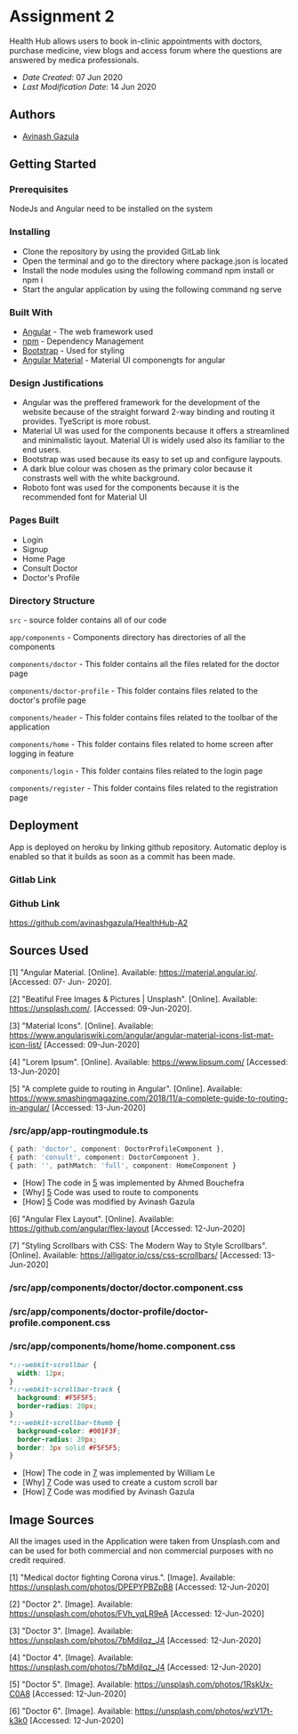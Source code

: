 # Assignment 2

Health Hub allows users to book in-clinic appointments with doctors, purchase medicine, view blogs and access forum where the questions are answered by medica professionals.

* *Date Created*: 07 Jun 2020
* *Last Modification Date*: 14 Jun 2020

## Authors

* [Avinash Gazula](av530575@dal.ca) 

## Getting Started

### Prerequisites

NodeJs and Angular need to be installed on the system

### Installing

* Clone the repository by using the provided GitLab link
* Open the terminal and go to the directory where package.json is located
* Install the node modules using the following command
	 npm install or npm i 
* Start the angular application by using the following command
	 ng serve


### Built With

* [Angular](https://angular.io/) - The web framework used
* [npm](https://www.npmjs.com/) - Dependency Management
* [Bootstrap](https://getbootstrap.com/) - Used for styling
* [Angular Material](https://material.angular.io/) - Material UI componengts for angular

### Design Justifications

* Angular was the preffered framework for the development of the website because of the straight forward 2-way binding and routing it provides. TyeScript is more robust.
* Material UI was used for the components because it offers a streamlined and minimalistic layout. Material UI is widely used also its familiar to the end users.
* Bootstrap was used because its easy to set up and configure laypouts. 
* A dark blue colour was chosen as the primary color because it constrasts well with the white background. 
* Roboto font was used for the components because it is the recommended font for Material UI

### Pages Built

* Login 
* Signup
* Home Page
* Consult Doctor
* Doctor's Profile

### Directory Structure

`src` - source folder contains all of our code

`app/components` - Components directory has directories of all the components

`components/doctor` - This folder contains all the files related for the doctor page

`components/doctor-profile` - This folder contains files related to the doctor's profile page

`components/header` - This folder contains files related to the toolbar of the application

`components/home` - This folder contains files related to home screen after logging in feature

`components/login` - This folder contains files related to the login page

`components/register` - This folder contains files related to the registration page


## Deployment

App is deployed on heroku by linking github repository. Automatic deploy is enabled so that it builds as soon as a commit has been made.

### Gitlab Link


### Github Link

https://github.com/avinashgazula/HealthHub-A2


## Sources Used

[1] "Angular Material. [Online]. Available: https://material.angular.io/. [Accessed: 07- Jun- 2020].

[2] "Beatiful Free Images & Pictures | Unsplash". [Online]. Available: https://unsplash.com/. [Accessed: 09-Jun-2020].

[3] "Material Icons". [Online]. Available: https://www.angularjswiki.com/angular/angular-material-icons-list-mat-icon-list/ [Accessed: 09-Jun-2020]

[4] "Lorem Ipsum". [Online]. Available: https://www.lipsum.com/ [Accessed: 13-Jun-2020]

[5] "A complete guide to routing in Angular". [Online]. Available: https://www.smashingmagazine.com/2018/11/a-complete-guide-to-routing-in-angular/ [Accessed: 13-Jun-2020]

### /src/app/app-routingmodule.ts

```typescript
{ path: 'doctor', component: DoctorProfileComponent },
{ path: 'consult', component: DoctorComponent },
{ path: '', pathMatch: 'full', component: HomeComponent }
```
- [How] The code in [5](https://www.smashingmagazine.com/2018/11/a-complete-guide-to-routing-in-angular/ ) was implemented by Ahmed Bouchefra
- [Why] [5](https://www.smashingmagazine.com/2018/11/a-complete-guide-to-routing-in-angular/ ) Code was used to route to components
- [How] [5](https://www.smashingmagazine.com/2018/11/a-complete-guide-to-routing-in-angular/ ) Code was modified by Avinash Gazula


[6] "Angular Flex Layout". [Online]. Available: https://github.com/angular/flex-layout [Accessed: 12-Jun-2020]

[7] "Styling Scrollbars with CSS: The Modern Way to Style Scrollbars". [Online]. Available: https://alligator.io/css/css-scrollbars/ [Accessed: 13-Jun-2020]

### /src/app/components/doctor/doctor.component.css
### /src/app/components/doctor-profile/doctor-profile.component.css
### /src/app/components/home/home.component.css

```css
*::-webkit-scrollbar {
  width: 12px;
}
*::-webkit-scrollbar-track {
  background: #F5F5F5;
  border-radius: 20px;
}
*::-webkit-scrollbar-thumb {
  background-color: #001F3F;
  border-radius: 20px;
  border: 3px solid #F5F5F5;
}
```

- [How] The code in [7](https://alligator.io/css/css-scrollbars/) was implemented by William Le
- [Why] [7](https://alligator.io/css/css-scrollbars/) Code was used to create a custom scroll bar
- [How] [7](https://alligator.io/css/css-scrollbars/) Code was modified by Avinash Gazula




## Image Sources

All the images used in the Application were taken from Unsplash.com and can be used for both commercial and non commercial purposes with no credit required.

[1] "Medical doctor fighting Corona virus.". [Image]. Available: https://unsplash.com/photos/DPEPYPBZpB8 [Accessed: 12-Jun-2020]

[2] "Doctor 2". [Image]. Available: https://unsplash.com/photos/FVh_yqLR9eA [Accessed: 12-Jun-2020]

[3] "Doctor 3". [Image]. Available: https://unsplash.com/photos/7bMdiIqz_J4 [Accessed: 12-Jun-2020]

[4] "Doctor 4". [Image]. Available: https://unsplash.com/photos/7bMdiIqz_J4 [Accessed: 12-Jun-2020]

[5] "Doctor 5". [Image]. Available: https://unsplash.com/photos/1RskUx-C0A8 [Accessed: 12-Jun-2020]

[6] "Doctor 6". [Image]. Available: https://unsplash.com/photos/wzV17t-k3k0 [Accessed: 12-Jun-2020]
